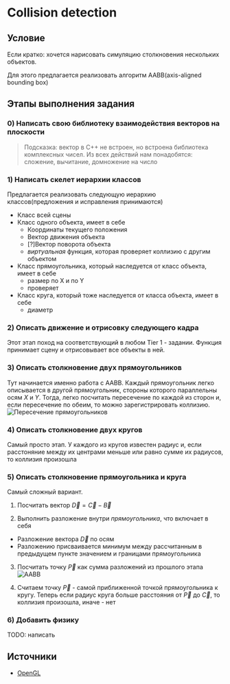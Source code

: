 # Collision detection

## Условие

Если кратко: хочется нарисовать симуляцию столкновения нескольких объектов.

Для этого предлагается реализовать алгоритм AABB(axis-aligned bounding box)

## Этапы выполнения задания

### 0) Написать свою библиотеку взаимодействия векторов на плоскости

> Подсказка: вектор в С++ не встроен, но встроена библиотека комплексных чисел. Из всех действий нам понадобятся: сложение, вычитание, домножение на число

### 1) Написать скелет иерархии классов

Предлагается реализовать следующую иерархию классов(предложения и исправления принимаются)

- Класс всей сцены
- Класс одного объекта, имеет в себе
  - Координаты текущего положения
  - Вектор движения объекта
  - [?]Вектор поворота объекта
  - *виртуальная* функция, которая проверяет коллизию с другим объектом
- Класс прямоугольника, который наследуется от класс объекта, имеет в себе
  - размер по X и по Y
  - проверяет
- Класс круга, который тоже наследуется от класса объекта, имеет в себе
  - диаметр

### 2) Описать движение и отрисовку следующего кадра

Этот этап поход на соответствующий в любом Tier 1 - задании. Функция принимает сцену и отрисовывает все объекты в ней.

### 3) Описать столкновение двух прямоугольников

Тут начинается именно работа с AABB. Каждый прямоугольник легко описывается в другой прямоугольник, стороны которого параллельны осям $X$ и $Y$. Тогда, легко посчитать пересечение по каждой из сторон и, если пересечение по обеим, то можно зарегистрировать коллизию.
![Пересечение прямоугольников](https://learnopengl.com/img/in-practice/breakout/collisions_overlap.png)

### 4) Описать столкновение двух кругов

Самый просто этап. У каждого из кругов известен радиус и, если расстоняние между их центрами меньше или равно сумме их радиусов, то коллизия произошла

### 5) Описать столкновение прямоугольника и круга

Самый сложный вариант.

1) Посчитать вектор $\vec{D} = \vec{C} - \vec{B}$

2) Выполнить разложение внутри *прямоугольника*, что включает в себя

- Разложение вектора $\vec{D}$ по осям
- Разложению присваивается минимум между рассчитанным в предыдущем пункте значением и границами прямоугольника

3) Посчитать точку $\vec{P}$ как сумма разложений из прошлого этапа
![AABB](https://learnopengl.com/img/in-practice/breakout/collisions_aabb_circle.png)

4) Считаем точку $\vec{P}$ - самой приближенной точкой прямоугольника к кругу. Теперь если радиус круга больше расстояния от $\vec{P}$ до $\vec{C}$, то коллизия произошла, иначе - нет

### 6) Добавить физику

TODO: написать

## Источники

- [OpenGL](https://learnopengl.com/In-Practice/2D-Game/Collisions/Collision-detection)
